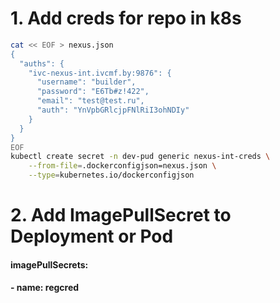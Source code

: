 # 1. Add creds for repo in k8s
```bash
cat << EOF > nexus.json
{
  "auths": {
    "ivc-nexus-int.ivcmf.by:9876": {
      "username": "builder",
      "password": "E6Tb#z!422",
      "email": "test@test.ru",
      "auth": "YnVpbGRlcjpFNlRiI3ohNDIy"
    }
  }
}
EOF
kubectl create secret -n dev-pud generic nexus-int-creds \
    --from-file=.dockerconfigjson=nexus.json \
    --type=kubernetes.io/dockerconfigjson 
```
# 2. Add ImagePullSecret to Deployment or Pod
#### imagePullSecrets:
####  - name: regcred

